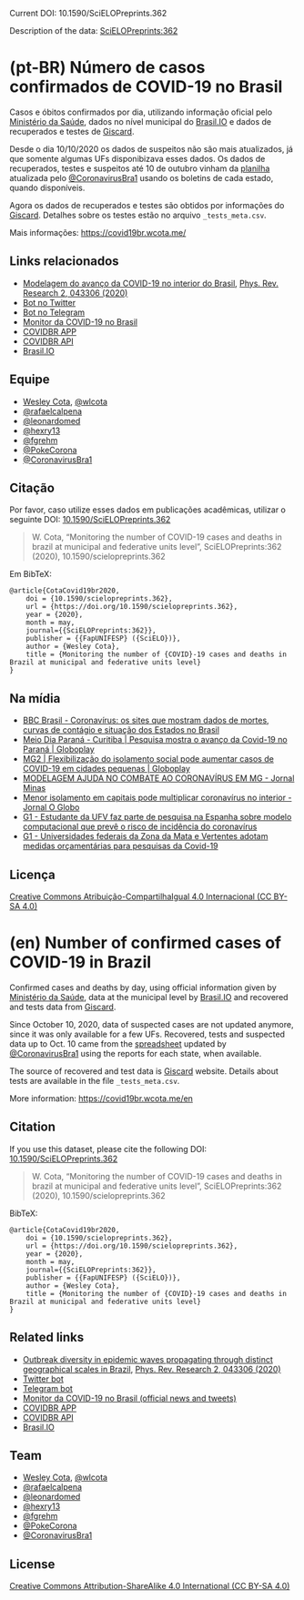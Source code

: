 Current DOI: 10.1590/SciELOPreprints.362

Description of the data: [SciELOPreprints:362](https://doi.org/10.1590/SciELOPreprints.362)

# (pt-BR) Número de casos confirmados de COVID-19 no Brasil

Casos e óbitos confirmados por dia, utilizando informação oficial pelo [Ministério da Saúde](https://covid.saude.gov.br/), dados no nível municipal do [Brasil.IO](https://brasil.io/dataset/covid19/caso) e dados de recuperados e testes de [Giscard](http://www.giscard.com.br/coronavirus/).

Desde o dia 10/10/2020 os dados de suspeitos não são mais atualizados, já que somente algumas UFs disponibizava esses dados. Os dados de recuperados, testes e suspeitos até 10 de outubro vinham da [planilha](https://docs.google.com/spreadsheets/d/1MWQE3s4ef6dxJosyqvsFaV4fDyElxnBUB6gMGvs3rEc/edit?usp=sharing) atualizada pelo [@CoronavirusBra1](https://twitter.com/CoronavirusBra1) usando os boletins de cada estado, quando disponíveis.

Agora os dados de recuperados e testes são obtidos por informações do [Giscard](http://www.giscard.com.br/coronavirus/). Detalhes sobre os testes estão no arquivo `_tests_meta.csv`.

Mais informações: https://covid19br.wcota.me/

## Links relacionados

- [Modelagem do avanço da COVID-19 no interior do Brasil](https://covidbr.github.io/pub/1), [Phys. Rev. Research 2, 043306 (2020)](https://wcota.me/covid19brmetapop)
- [Bot no Twitter](https://twitter.com/covid19brbot)
- [Bot no Telegram](https://t.me/CoronavirusBRBot)
- [Monitor da COVID-19 no Brasil](https://covid19br.pub/)
- [COVIDBR APP](https://github.com/vmarcosp/covidbr-app)
- [COVIDBR API](https://github.com/vmarcosp/covidbr-api)
- [Brasil.IO](https://brasil.io/dataset/covid19/caso)

## Equipe

- [Wesley Cota](https://wesleycota.com), [@wlcota](https://twitter.com/wlcota)
- [@rafaelcalpena](https://twitter.com/rafaelcalpena)
- [@leonardomed](https://twitter.com/leonardomed)
- [@hexry13](https://twitter.com/hexry13)
- [@fgrehm](https://twitter.com/fgrehm)
- [@PokeCorona](https://twitter.com/PokeCorona)
- [@CoronavirusBra1](https://twitter.com/CoronavirusBra1)

## Citação

Por favor, caso utilize esses dados em publicações acadêmicas, utilizar o seguinte DOI: [10.1590/SciELOPreprints.362](https://doi.org/10.1590/SciELOPreprints.362)

> W. Cota, “Monitoring the number of COVID-19 cases and deaths in brazil at municipal and federative units level”, SciELOPreprints:362 (2020), 10.1590/scielopreprints.362

Em BibTeX:

```
@article{CotaCovid19br2020,
	doi = {10.1590/scielopreprints.362},
	url = {https://doi.org/10.1590/scielopreprints.362},
	year = {2020},
	month = may,
	journal={{SciELOPreprints:362}},
	publisher = {{FapUNIFESP} ({SciELO})},
	author = {Wesley Cota},
	title = {Monitoring the number of {COVID}-19 cases and deaths in Brazil at municipal and federative units level}
}
```

## Na mídia

- [BBC Brasil - Coronavírus: os sites que mostram dados de mortes, curvas de contágio e situação dos Estados no Brasil](https://www.bbc.com/portuguese/brasil-52067243)
- [Meio Dia Paraná - Curitiba \| Pesquisa mostra o avanço da Covid-19 no Paraná \| Globoplay](https://globoplay.globo.com/v/8550860/programa/)
- [MG2 \| Flexibilização do isolamento social pode aumentar casos de COVID-19 em cidades pequenas \| Globoplay](https://globoplay.globo.com/v/8551799/programa/)
- [MODELAGEM AJUDA NO COMBATE AO CORONAVÍRUS EM MG - Jornal Minas](https://www.youtube.com/watch?v=lAeNOCKML90)
- [Menor isolamento em capitais pode multiplicar coronavírus no interior - Jornal O Globo](https://oglobo.globo.com/sociedade/coronavirus/menor-isolamento-em-capitais-pode-multiplicar-coronavirus-no-interior-24418972)
- [G1 - Estudante da UFV faz parte de pesquisa na Espanha sobre modelo computacional que prevê o risco de incidência do coronavírus](https://g1.globo.com/mg/zona-da-mata/noticia/2020/03/15/estudante-da-ufv-faz-parte-de-pesquisa-na-espanha-sobre-modelo-computacional-que-preve-o-risco-de-incidencia-do-coronavirus.ghtml)
- [G1 - Universidades federais da Zona da Mata e Vertentes adotam medidas orçamentárias para pesquisas da Covid-19](https://g1.globo.com/mg/zona-da-mata/noticia/2020/04/05/universidades-federais-da-zona-da-mata-e-vertentes-adotam-medidas-orcamentarias-para-pesquisas-da-covid-19.ghtml)

## Licença

[Creative Commons Atribuição-CompartilhaIgual 4.0 Internacional (CC BY-SA 4.0)](https://creativecommons.org/licenses/by-sa/4.0/deed.pt_BR)

# (en) Number of confirmed cases of COVID-19 in Brazil

Confirmed cases and deaths by day, using official information given by [Ministério da Saúde](https://covid.saude.gov.br/), data at the municipal level by [Brasil.IO](https://brasil.io/dataset/covid19/caso) and recovered and tests data from [Giscard](http://www.giscard.com.br/coronavirus/).

Since October 10, 2020, data of suspected cases are not updated anymore, since it was only available for a few UFs. Recovered, tests and suspected data up to Oct. 10 came from the [spreadsheet](https://docs.google.com/spreadsheets/d/1MWQE3s4ef6dxJosyqvsFaV4fDyElxnBUB6gMGvs3rEc/edit?usp=sharing) updated by [@CoronavirusBra1](https://twitter.com/CoronavirusBra1) using the reports for each state, when available.

The source of recovered and test data is [Giscard](http://www.giscard.com.br/coronavirus/) website. Details about tests are available in the file `_tests_meta.csv`.

More information: https://covid19br.wcota.me/en

## Citation

If you use this dataset, please cite the following DOI: [10.1590/SciELOPreprints.362](https://doi.org/10.1590/SciELOPreprints.362)

> W. Cota, “Monitoring the number of COVID-19 cases and deaths in brazil at municipal and federative units level”, SciELOPreprints:362 (2020), 10.1590/scielopreprints.362

BibTeX:

```
@article{CotaCovid19br2020,
	doi = {10.1590/scielopreprints.362},
	url = {https://doi.org/10.1590/scielopreprints.362},
	year = {2020},
	month = may,
	journal={{SciELOPreprints:362}},
	publisher = {{FapUNIFESP} ({SciELO})},
	author = {Wesley Cota},
	title = {Monitoring the number of {COVID}-19 cases and deaths in Brazil at municipal and federative units level}
}
```

## Related links

- [Outbreak diversity in epidemic waves propagating through distinct geographical scales in Brazil](https://covidbr.github.io/pub/1), [Phys. Rev. Research 2, 043306 (2020)](https://wcota.me/covid19brmetapop)
- [Twitter bot](https://twitter.com/covid19brbot)
- [Telegram bot](https://t.me/CoronavirusBRBot)
- [Monitor da COVID-19 no Brasil (official news and tweets)](https://covid19br.pub/)
- [COVIDBR APP](https://github.com/vmarcosp/covidbr-app)
- [COVIDBR API](https://github.com/vmarcosp/covidbr-api)
- [Brasil.IO](https://brasil.io/dataset/covid19/caso)

## Team

- [Wesley Cota](https://wesleycota.com), [@wlcota](https://twitter.com/wlcota)
- [@rafaelcalpena](https://twitter.com/rafaelcalpena)
- [@leonardomed](https://twitter.com/leonardomed)
- [@hexry13](https://twitter.com/hexry13)
- [@fgrehm](https://twitter.com/fgrehm)
- [@PokeCorona](https://twitter.com/PokeCorona)
- [@CoronavirusBra1](https://twitter.com/CoronavirusBra1)

## License

[Creative Commons Attribution-ShareAlike 4.0 International (CC BY-SA 4.0)](https://creativecommons.org/licenses/by-sa/4.0/)
